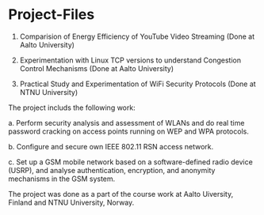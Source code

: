 # Project-Files

1. Comparision of Energy Efficiency of YouTube Video Streaming (Done at Aalto University)

2. Experimentation with Linux TCP versions to understand Congestion Control Mechanisms (Done at Aalto University)

3. Practical Study and Experimentation of WiFi Security Protocols (Done at NTNU University) 
  
The project includs the following work: 
  
a. Perform security analysis and assessment of WLANs and do real time password cracking on access points running on WEP and WPA     protocols. 

b. Configure and secure own IEEE 802.11 RSN access network. 

c. Set up a GSM mobile network based on a software-defined radio device (USRP), and analyse authentication, encryption, and anonymity  mechanisms in the GSM system.

The project was done as a part of the course work at Aalto Uiversity, Finland and NTNU University, Norway.  
